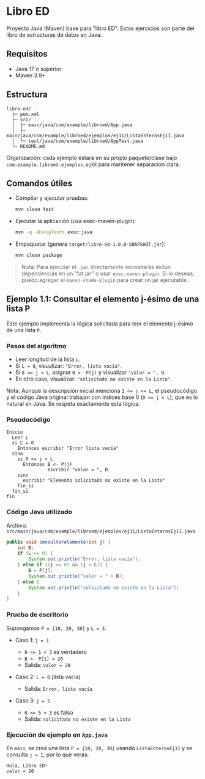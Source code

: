 # Libro ED

Proyecto Java (Maven) base para "libro ED".
Estos ejercicios son parte del libro de estructuras de datos en Java.

## Requisitos
- Java 17 o superior
- Maven 3.9+

## Estructura
```
libro-ed/
  ├─ pom.xml
  ├─ src/
  │  ├─ main/java/com/example/libroed/App.java
  │  ├─ main/java/com/example/libroed/ejemplos/ej11/ListaEnterosEj11.java
  │  └─ test/java/com/example/libroed/AppTest.java
  └─ README.md
```

Organización: cada ejemplo estará en su propio paquete/clase bajo `com.example.libroed.ejemplos.ejXX` para mantener separación clara.

## Comandos útiles
- Compilar y ejecutar pruebas:
  ```bash
  mvn clean test
  ```

- Ejecutar la aplicación (usa exec-maven-plugin):
  ```bash
  mvn -q -DskipTests exec:java
  ```

- Empaquetar (genera `target/libro-ed-1.0.0-SNAPSHOT.jar`):
  ```bash
  mvn clean package
  ```

> Nota: Para ejecutar el `.jar` directamente necesitarás incluir dependencias en un "fat jar" o usar `exec-maven-plugin`. Si lo deseas, puedo agregar el `maven-shade-plugin` para crear un jar ejecutable.

## Ejemplo 1.1: Consultar el elemento j-ésimo de una lista P

Este ejemplo implementa la lógica solicitada para leer el elemento j-ésimo de una lista `P`.

### Pasos del algoritmo
- Leer longitud de la lista `L`.
- Si `L = 0`, visualizar: `"Error, lista vacía"`.
- Si `0 <= j < L`, asignar `B <- P(j)` y visualizar `"valor = ", B`.
- En otro caso, visualizar: `"solicitado no existe en la Lista"`.

Nota: Aunque la descripción inicial menciona `1 <= j <= L`, el pseudocódigo y el código Java original trabajan con índices base 0 (`0 <= j < L`), que es lo natural en Java. Se respeta exactamente esta lógica.

### Pseudocódigo
```
Inicio
  Leer L
  si L = 0
    Entonces escribir "Error lista vacía"
  sino
    si 0 <= j < L
      Entonces B <- P(j)
               escribir "valor = ", B
    sino
      escribir "Elemento solicitado no existe en la Lista"
    fin_si
  fin_si
fin
```

### Código Java utilizado

Archivo: `src/main/java/com/example/libroed/ejemplos/ej11/ListaEnterosEj11.java`
```java
public void consultarelemento(int j) {
    int B;
    if (L == 0) {
        System.out.println("Error, lista vacía");
    } else if ((j >= 0) && (j < L)) {
        B = P[j];
        System.out.println("valor = " + B);
    } else {
        System.out.println("solicitado no existe en la Lista");
    }
}
```

### Prueba de escritorio
Supongamos `P = [10, 20, 30]` y `L = 3`.

- Caso 1: `j = 1`
  - `0 <= 1 < 3` es verdadero
  - `B <- P[1] = 20`
  - Salida: `valor = 20`

- Caso 2: `L = 0` (lista vacía)
  - Salida: `Error, lista vacía`

- Caso 3: `j = 5`
  - `0 <= 5 < 3` es falso
  - Salida: `solicitado no existe en la Lista`

### Ejecución de ejemplo en `App.java`
En `main`, se crea una lista `P = {10, 20, 30}` usando `ListaEnterosEj11` y se consulta `j = 1`, por lo que verás:
```
Hola, Libro ED!
valor = 20